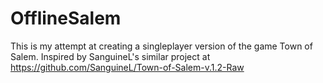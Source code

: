 # OfflineSalem
This is my attempt at creating a singleplayer version of the game Town of Salem. Inspired by SanguineL's similar project at https://github.com/SanguineL/Town-of-Salem-v.1.2-Raw
